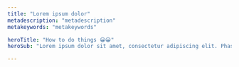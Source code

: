 ```yaml
---
title: "Lorem ipsum dolor"
metadescription: "metadescription"
metakeywords: "metakeywords"

heroTitle: "How to do things 😀😀"
heroSub: "Lorem ipsum dolor sit amet, consectetur adipiscing elit. Phasellus pellentesque."

---
```

